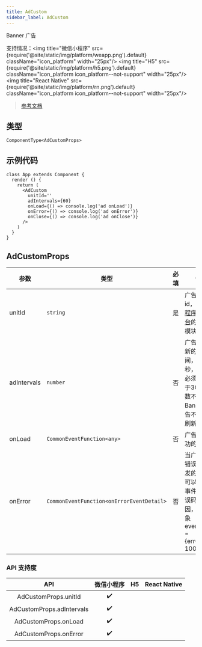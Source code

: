 ```yaml
---
title: AdCustom
sidebar_label: AdCustom
---
```


Banner 广告

支持情况：<img title="微信小程序" src={require('@site/static/img/platform/weapp.png').default} className="icon_platform" width="25px"/> <img title="H5" src={require('@site/static/img/platform/h5.png').default} className="icon_platform icon_platform--not-support" width="25px"/> <img title="React Native" src={require('@site/static/img/platform/rn.png').default} className="icon_platform icon_platform--not-support" width="25px"/>

> [参考文档](https://developers.weixin.qq.com/miniprogram/dev/component/ad.html)

## 类型

```tsx
ComponentType<AdCustomProps>
```

## 示例代码

```tsx
class App extends Component {
  render () {
    return (
      <AdCustom
        unitId=''
        adIntervals={60}
        onLoad={() => console.log('ad onLoad')}
        onError={() => console.log('ad onError')}
        onClose={() => console.log('ad onClose')}
      />
    )
  }
}
```

## AdCustomProps

| 参数 | 类型 | 必填 | 说明 |
| --- | --- | :---: | --- |
| unitId | `string` | 是 | 广告单元id，可在[小程序管理后台](https://mp.weixin.qq.com/)的流量主模块新建 |
| adIntervals | `number` | 否 | 广告自动刷新的间隔时间，单位为秒，参数值必须大于等于30（该参数不传入时 Banner 广告不会自动刷新） |
| onLoad | `CommonEventFunction<any>` | 否 | 广告加载成功的回调 |
| onError | `CommonEventFunction<onErrorEventDetail>` | 否 | 当广告发生错误时，触发的事件，可以通过该事件获取错误码及原因，事件对象event.detail = {errCode: 1002} |

### API 支持度

| API | 微信小程序 | H5 | React Native |
| :---: | :---: | :---: | :---: |
| AdCustomProps.unitId | ✔️ |  |  |
| AdCustomProps.adIntervals | ✔️ |  |  |
| AdCustomProps.onLoad | ✔️ |  |  |
| AdCustomProps.onError | ✔️ |  |  |
